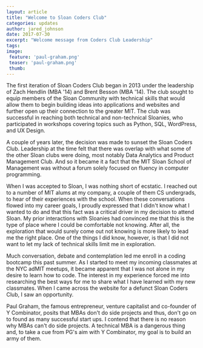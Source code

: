 ```yaml
---
layout: article
title: "Welcome to Sloan Coders Club"
categories: updates
author: jared_johnson
date: 2017-07-30
excerpt: "Welcome message from Coders Club Leadership"
tags:
image:
 feature: 'paul-graham.png'
 teaser: 'paul-graham.png'
 thumb:
---
```


The first iteration of Sloan Coders Club began in 2013 under the leadership of Zach Hendlin (MBA '14) and Brent Besson (MBA '14). The club sought to equip members of the Sloan Community with technical skills that would allow them to begin building ideas into applications and websites and further open up their connection to the greater MIT. The club was successful in reaching both technical and non-technical Sloanies, who participated in workshops covering topics such as Python, SQL, WordPress, and UX Design.

A couple of years later, the decision was made to sunset the Sloan Coders Club. Leadership at the time felt that there was overlap with what some of the other Sloan clubs were doing, most notably Data Analytics and Product Management Club. And so it became it a fact that the MIT Sloan School of Management was without a forum solely focused on fluency in computer programming.

When I was accepted to Sloan, I was nothing short of ecstatic. I reached out to a number of MIT alums at my company, a couple of them CS undergrads, to hear of their experiences with the school. When these conversations flowed into my career goals, I proudly expressed that I didn't know what I wanted to do and that this fact was a critical driver in my decision to attend Sloan. My prior interactions with Sloanies had convinced me that this is the type of place where I could be comfortable not knowing. After all, the exploration that would surely come out not knowing is more likely to lead me the right place. One of the things I did know, however, is that I did not want to let my lack of technical skills limit me in exploration.

Much conversation, debate and contemplation led me enroll in a coding bootcamp this past summer. As I started to meet my incoming classmates at the NYC adMIT meetups, it became apparent that I was not alone in my desire to learn how to code. The interest in my experience forced me into researching the best ways for me to share what I have learned with my new classmates. When I came across the website for a defunct Sloan Coders Club, I saw an opportunity.

Paul Graham, the famous entrepreneur, venture capitalist and co-founder of Y Combinator, posits that MBAs don't do side projects and thus, don't go on to found as many successful start ups. I contend that there is no reason why MBAs can't do side projects. A technical MBA is a dangerous thing and, to take a cue from PG's aim with Y Combinator, my goal is to build an army of them.
